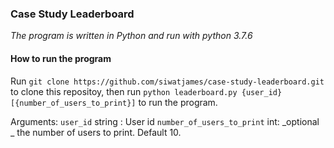 ### Case Study Leaderboard
_The program is written in Python and run with python 3.7.6_

#### How to run the program
Run `git clone https://github.com/siwatjames/case-study-leaderboard.git` to clone this repositoy, then run `python leaderboard.py {user_id} [{number_of_users_to_print}]` to run the program.

Arguments:
`user_id` string : User id
`number_of_users_to_print` int: _optional _ the number of users to print. Default 10.